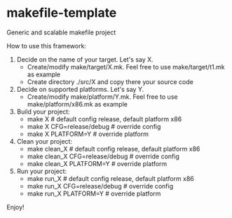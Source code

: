 # makefile-template
Generic and scalable makefile project

How to use this framework:
1. Decide on the name of your target. Let's say X.
   - Create/modify make/target/X.mk. Feel free to use make/target/t1.mk as example
   - Create directory ./src/X and copy there your source code
2. Decide on supported platforms. Let's say Y.
   - Create/modify make/platform/Y.mk. Feel free to use make/platform/x86.mk as example
3. Build your project:
   - make X                          # default config release, default platform x86
   - make X CFG=release/debug        # override config
   - make X PLATFORM=Y               # override platform
4. Clean your project:
   - make clean_X                    # default config release, default platform x86
   - make clean_X CFG=release/debug  # override config
   - make clean_X PLATFORM=Y         # override platform
5. Run your project: 
   - make run_X                      # default config release, default platform x86
   - make run_X CFG=release/debug    # override config
   - make run_X PLATFORM=Y           # override platform

Enjoy!
